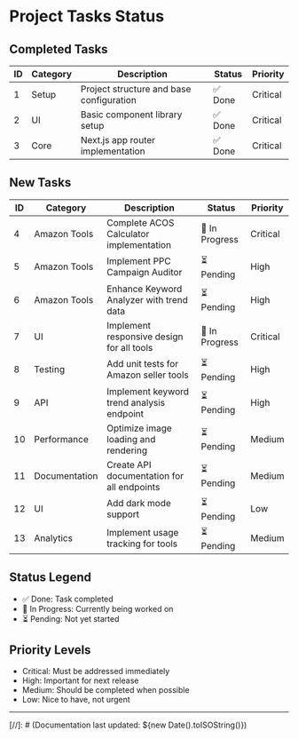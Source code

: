 # Project Tasks Status

## Completed Tasks

| ID  | Category | Description                              | Status  | Priority |
| --- | -------- | ---------------------------------------- | ------- | -------- |
| 1   | Setup    | Project structure and base configuration | ✅ Done | Critical |
| 2   | UI       | Basic component library setup            | ✅ Done | Critical |
| 3   | Core     | Next.js app router implementation        | ✅ Done | Critical |

## New Tasks

| ID  | Category      | Description                                | Status         | Priority |
| --- | ------------- | ------------------------------------------ | -------------- | -------- |
| 4   | Amazon Tools  | Complete ACOS Calculator implementation    | 🔄 In Progress | Critical |
| 5   | Amazon Tools  | Implement PPC Campaign Auditor             | ⏳ Pending     | High     |
| 6   | Amazon Tools  | Enhance Keyword Analyzer with trend data   | ⏳ Pending     | High     |
| 7   | UI            | Implement responsive design for all tools  | 🔄 In Progress | Critical |
| 8   | Testing       | Add unit tests for Amazon seller tools     | ⏳ Pending     | High     |
| 9   | API           | Implement keyword trend analysis endpoint  | ⏳ Pending     | High     |
| 10  | Performance   | Optimize image loading and rendering       | ⏳ Pending     | Medium   |
| 11  | Documentation | Create API documentation for all endpoints | ⏳ Pending     | Medium   |
| 12  | UI            | Add dark mode support                      | ⏳ Pending     | Low      |
| 13  | Analytics     | Implement usage tracking for tools         | ⏳ Pending     | Medium   |

## Status Legend

- ✅ Done: Task completed
- 🔄 In Progress: Currently being worked on
- ⏳ Pending: Not yet started

## Priority Levels

- Critical: Must be addressed immediately
- High: Important for next release
- Medium: Should be completed when possible
- Low: Nice to have, not urgent

---

[//]: # (Documentation last updated: ${new Date().toISOString()})
